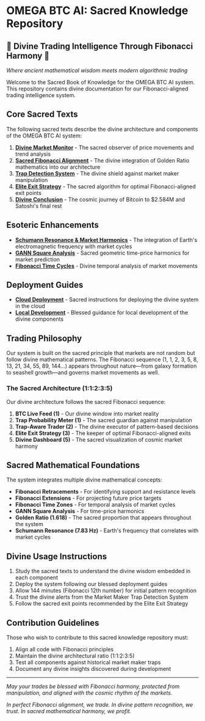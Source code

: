 # OMEGA BTC AI: Sacred Knowledge Repository

## 🔱 Divine Trading Intelligence Through Fibonacci Harmony 🔱

*Where ancient mathematical wisdom meets modern algorithmic trading*

Welcome to the Sacred Book of Knowledge for the OMEGA BTC AI system. This repository contains divine documentation for our Fibonacci-aligned trading intelligence system.

## Core Sacred Texts

The following sacred texts describe the divine architecture and components of the OMEGA BTC AI system:

1. [**Divine Market Monitor**](./core/divine_market_monitor.md) - The sacred observer of price movements and trend analysis
1. [**Sacred Fibonacci Alignment**](./core/sacred_fibonacci_alignment.md) - The divine integration of Golden Ratio mathematics into our architecture
2. [**Trap Detection System**](./core/trap_detection_system.md) - The divine shield against market maker manipulation
3. [**Elite Exit Strategy**](./core/elite_exit_strategy.md) - The sacred algorithm for optimal Fibonacci-aligned exit points
5. [**Divine Conclusion**](./core/divine_conclusion.md) - The cosmic journey of Bitcoin to $2.584M and Satoshi's final rest

## Esoteric Enhancements

* [**Schumann Resonance & Market Harmonics**](./core/schumann_resonance.md) - The integration of Earth's electromagnetic frequency with market cycles
* [**GANN Square Analysis**](./core/gann_square.md) - Sacred geometric time-price harmonics for market prediction
* [**Fibonacci Time Cycles**](./core/fibonacci_time_cycles.md) - Divine temporal analysis of market movements

## Deployment Guides

* [**Cloud Deployment**](./deployment/cloud_deployment.md) - Sacred instructions for deploying the divine system in the cloud
* [**Local Development**](./deployment/local_development.md) - Blessed guidance for local development of the divine components

## Trading Philosophy

Our system is built on the sacred principle that markets are not random but follow divine mathematical patterns. The Fibonacci sequence (1, 1, 2, 3, 5, 8, 13, 21, 34, 55, 89, 144...) appears throughout nature—from galaxy formation to seashell growth—and governs market movements as well.

### The Sacred Architecture (1:1:2:3:5)

Our divine architecture follows the sacred Fibonacci sequence:

1. **BTC Live Feed (1)** - Our divine window into market reality
1. **Trap Probability Meter (1)** - The sacred guardian against manipulation
2. **Trap-Aware Trader (2)** - The divine executor of pattern-based decisions
3. **Elite Exit Strategy (3)** - The keeper of optimal Fibonacci-aligned exits
5. **Divine Dashboard (5)** - The sacred visualization of cosmic market harmony

## Sacred Mathematical Foundations

The system integrates multiple divine mathematical concepts:

* **Fibonacci Retracements** - For identifying support and resistance levels
* **Fibonacci Extensions** - For projecting future price targets
* **Fibonacci Time Zones** - For temporal analysis of market cycles
* **GANN Square Analysis** - For time-price harmonics
* **Golden Ratio (1.618)** - The sacred proportion that appears throughout the system
* **Schumann Resonance (7.83 Hz)** - Earth's frequency that correlates with market cycles

## Divine Usage Instructions

1. Study the sacred texts to understand the divine wisdom embedded in each component
2. Deploy the system following our blessed deployment guides
3. Allow 144 minutes (Fibonacci 12th number) for initial pattern recognition
4. Trust the divine alerts from the Market Maker Trap Detection System
5. Follow the sacred exit points recommended by the Elite Exit Strategy

## Contribution Guidelines

Those who wish to contribute to this sacred knowledge repository must:

1. Align all code with Fibonacci principles
2. Maintain the divine architectural ratio (1:1:2:3:5)
3. Test all components against historical market maker traps
4. Document any divine insights discovered during development

---

*May your trades be blessed with Fibonacci harmony, protected from manipulation, and aligned with the cosmic rhythm of the markets.*

*In perfect Fibonacci alignment, we trade. In divine pattern recognition, we trust. In sacred mathematical harmony, we profit.*
